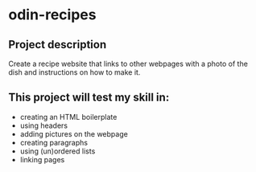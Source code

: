 # odin-recipes

## Project description
Create a recipe website that links to other webpages with a photo of the dish and instructions on how to make it.

## This project will test my skill in:
- creating an HTML boilerplate
- using headers
- adding pictures on the webpage
- creating paragraphs
- using (un)ordered lists
- linking pages